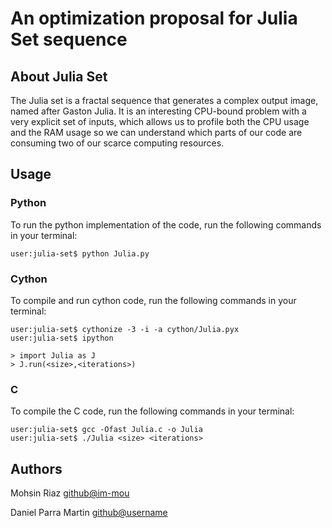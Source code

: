 # An optimization proposal for Julia Set sequence
## About Julia Set

The Julia set is a fractal sequence that generates a complex output image, named after Gaston Julia. It is an interesting CPU-bound problem with a very explicit set of inputs, which allows us to profile both the CPU usage and the RAM usage so we can understand which parts of our code are consuming two of our scarce computing resources.

## Usage
### Python
To run the python implementation of the code, run the following commands in your terminal:

```console
user:julia-set$ python Julia.py
```

### Cython
To compile and run cython code, run the following commands in your terminal:

```console
user:julia-set$ cythonize -3 -i -a cython/Julia.pyx
user:julia-set$ ipython

> import Julia as J
> J.run(<size>,<iterations>)
```

### C
To compile the C code, run the following commands in your terminal:

```console
user:julia-set$ gcc -Ofast Julia.c -o Julia
user:julia-set$ ./Julia <size> <iterations> 
```

## Authors
Mohsin Riaz [github@im-mou](https://github.com/im-mou/)

Daniel Parra Martin [github@username](https://github.com/)
